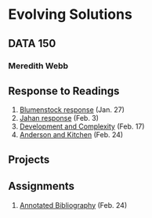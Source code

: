 # Evolving Solutions 

## DATA 150

### Meredith Webb

## Response to Readings
1. [Blumenstock response](https://meredithwebb.github.io/workshop/blumenstock) (Jan. 27)
2. [Jahan response](https://meredithwebb.github.io/workshop/jahan) (Feb. 3)
3. [Development and Complexity](https://meredithwebb.github.io/workshop/development_and_complexity) (Feb. 17)
4. [Anderson and Kitchen](https://meredithwebb.github.io/workshop/anderson_kitchen) (Feb. 24)
## Projects

## Assignments
1. [Annotated Bibliography](https://meredithwebb.github.io/workshop/annotatedbibliography) (Feb. 24)
